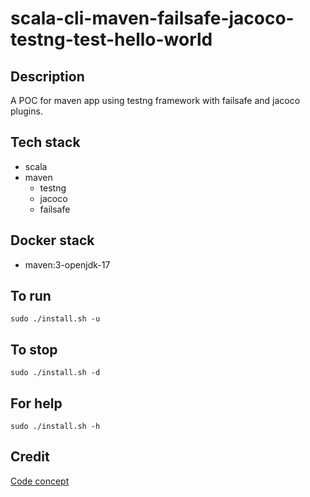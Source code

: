 # scala-cli-maven-failsafe-jacoco-testng-test-hello-world

## Description
A POC for maven app using testng
framework with failsafe and jacoco plugins.

## Tech stack
- scala
- maven
  - testng
  - jacoco
  - failsafe

## Docker stack
- maven:3-openjdk-17

## To run
`sudo ./install.sh -u`

## To stop
`sudo ./install.sh -d`

## For help
`sudo ./install.sh -h`

## Credit
[Code concept](https://github.com/eugenp/tutorials/tree/master/testing-modules/testng)
